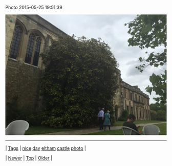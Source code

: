 <!--
title: Photo 2015-05-25 19
date: 2020-06-28T15:27:00.080Z
tags: nice, day, eltham, castle, photo
-->


Photo 2015-05-25 19:51:39

![](119873794807-0.jpg)

<!--BOTTOM-POST-NAVIGATION-->
---

| [Tags](tags.md) | [nice](tag-nice.md) [day](tag-day.md) [eltham](tag-eltham.md) [castle](tag-castle.md) [photo](tag-photo.md) |

| [Newer](119752840974.md) | [Top](index.md) | [Older](119874340407.md) |